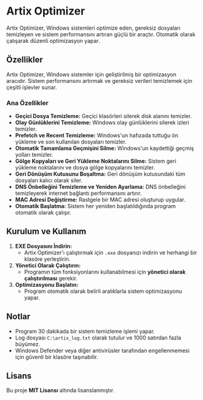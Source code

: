 # Artix Optimizer

Artix Optimizer, Windows sistemleri optimize eden, gereksiz dosyaları temizleyen ve sistem performansını artıran güçlü bir araçtır. Otomatik olarak çalışarak düzenli optimizasyon yapar.

## Özellikler
Artix Optimizer, Windows sistemler için geliştirilmiş bir optimizasyon aracıdır. Sistem performansını artırmak ve gereksiz verileri temizlemek için çeşitli işlevler sunar.

### Ana Özellikler
- **Geçici Dosya Temizleme:** Geçici klasörleri silerek disk alanını temizler.
- **Olay Günlüklerini Temizleme:** Windows olay günlüklerini silerek izleri temizler.
- **Prefetch ve Recent Temizleme:** Windows'un hafızada tuttuğu ön yükleme ve son kullanılan dosyaları temizler.
- **Otomatik Tamamlama Geçmişini Silme:** Windows'un kaydettiği geçmiş yolları temizler.
- **Gölge Kopyaları ve Geri Yükleme Noktalarını Silme:** Sistem geri yükleme noktalarını ve dosya gölge kopyalarını temizler.
- **Geri Dönüşüm Kutusunu Boşaltma:** Geri dönüşüm kutusundaki tüm dosyaları kalıcı olarak siler.
- **DNS Önbelleğini Temizleme ve Yeniden Ayarlama:** DNS önbelleğini temizleyerek internet bağlantı performansını artırır.
- **MAC Adresi Değiştirme:** Rastgele bir MAC adresi oluşturup uygular.
- **Otomatik Başlatma:** Sistem her yeniden başlatıldığında program otomatik olarak çalışır.

## Kurulum ve Kullanım
1. **EXE Dosyasını İndirin:**
   - Artix Optimizer'ı çalıştırmak için `.exe` dosyanızı indirin ve herhangi bir klasöre yerleştirin.
2. **Yönetici Olarak Çalıştırın:**
   - Programın tüm fonksiyonlarını kullanabilmesi için **yönetici olarak çalıştırılması** gerekir.
3. **Optimizasyonu Başlatın:**
   - Program otomatik olarak belirli aralıklarla sistem optimizasyonu yapar.

## Notlar
- Program 30 dakikada bir sistem temizleme işlemi yapar.
- Log dosyası `C:\artix_log.txt` olarak tutulur ve 1000 satırdan fazla büyümez.
- Windows Defender veya diğer antivirüsler tarafından engellenmemesi için güvenli bir klasöre taşınabilir.

## Lisans
Bu proje **MIT Lisansı** altında lisanslanmıştır.

